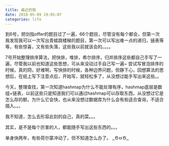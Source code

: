 ```yaml
---
title: 最近的我
date: 2018-05-09 19:05:07
categories: life
---
```

到6号，把剑指offer的题目过了一遍，66个题目，尽管没有每个都会，但第一次我发现我可以一次写出青蛙跳楼梯的题目，第一次可以写出难一点的递归，链表等等，有些惊喜，又有些失落，这些我以前就该会的。。。。

7号开始整理排序算法，把快排，堆排，希尔排序，归并排序这些都自己手写了一遍，尽管我以前也知道这些思想，可从来没动过手自己写一遍~ 尝试写冒泡排序的时候，真的冏，好难啊，写快排的时候，各种边界问题，但静下心，回想算法的思想后，在纸上写下注意点后，开始写，就轻松多了，从没想过能手写出来这些。。

今天，整理查找，第一次知道hashmap为什么不能处理有序，hashmap底层是数组+链表，以前这些只是知道我们可以通过hashmap可以存取东西，从没想过它是怎么存的额，为什么它会快，也从来没想过数据库为什么会有些适合查询，不适合插入。。。

我不知道，怎么去形容此刻的自己，真的菜。。。

其实，是不是每个厉害的人，都能随手写出这些东西的。。。

单身快两年，有些荷尔蒙冲动了，但不知道怎么办了。
,,ԾㅂԾ,,